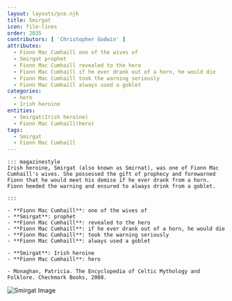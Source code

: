 ```yaml
---
layout: layouts/pce.njk
title: Smirgat
icon: file-lines
order: 2035
contributors: [ 'Christopher Godwin' ]
attributes:
  - Fionn Mac Cumhaill one of the wives of
  - Smirgat prophet
  - Fionn Mac Cumhaill revealed to the hero
  - Fionn Mac Cumhaill if he ever drank out of a horn, he would die
  - Fionn Mac Cumhaill took the warning seriously
  - Fionn Mac Cumhaill always used a goblet
categories:
  - hero
  - Irish heroine
entities:
  - Smirgat(Irish heroine)
  - Fionn Mac Cumhaill(hero)
tags:
  - Smirgat
  - Fionn Mac Cumhaill
---
```

``` tab [group1:Info]
::: magazinestyle
Irish heroine, Smirgat (also known as Smirnat), was one of Fionn Mac Cumhaill's wives. She possessed the gift of prophecy and forewarned Fionn that he would meet his demise if he ever drank from a horn. Fionn heeded the warning and ensured to always drink from a goblet.

:::
```
``` tab [group1:Attributes]
- **Fionn Mac Cumhaill**: one of the wives of
- **Smirgat**: prophet
- **Fionn Mac Cumhaill**: revealed to the hero
- **Fionn Mac Cumhaill**: if he ever drank out of a horn, he would die
- **Fionn Mac Cumhaill**: took the warning seriously
- **Fionn Mac Cumhaill**: always used a goblet
```
``` tab [group1:Entities]
- **Smirgat**: Irish heroine
- **Fionn Mac Cumhaill**: hero
```
``` tab [group1:Sources]
- Monaghan, Patricia. The Encyclopedia of Celtic Mythology and Folklore. Checkmark Books, 2008.
```
![Smirgat Image]([None])
